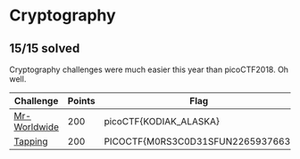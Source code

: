 # Cryptography
## 15/15 solved

Cryptography challenges were much easier this year than picoCTF2018. Oh well.

|Challenge|Points|Flag|
|---------|------|----|
|[Mr-Worldwide](Mr-Worldwide/Mr-Worldwide.md)|200|picoCTF{KODIAK_ALASKA}|
|[Tapping](Tapping/Tapping.md)|200|PICOCTF{M0RS3C0D31SFUN2265937663}|
